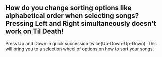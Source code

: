 
##  How do you change sorting options like alphabetical order when selecting songs? Pressing Left and Right simultaneously doesn't work on Til Death!


Press Up and Down in quick succession twice(Up-Down-Up-Down). This will bring you to a selection wheel of options on how to sort your songs.
